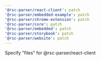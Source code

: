 ```yaml
---
'@rsc-parser/react-client': patch
'@rsc-parser/embedded-example': patch
'@rsc-parser/chrome-extension': patch
'@rsc-parser/core': patch
'@rsc-parser/embedded': patch
'@rsc-parser/storybook': patch
'@rsc-parser/website': patch
---
```


Specify "files" for @rsc-parser/react-client

